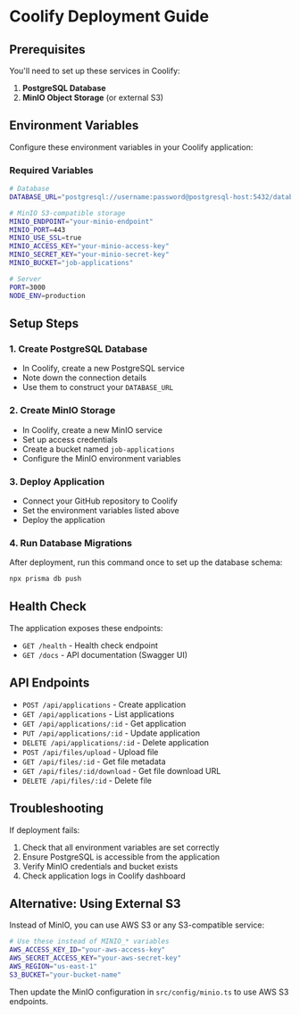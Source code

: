# Coolify Deployment Guide

## Prerequisites

You'll need to set up these services in Coolify:

1. **PostgreSQL Database**
2. **MinIO Object Storage** (or external S3)

## Environment Variables

Configure these environment variables in your Coolify application:

### Required Variables

```bash
# Database
DATABASE_URL="postgresql://username:password@postgresql-host:5432/database_name"

# MinIO S3-compatible storage
MINIO_ENDPOINT="your-minio-endpoint"
MINIO_PORT=443
MINIO_USE_SSL=true
MINIO_ACCESS_KEY="your-minio-access-key"
MINIO_SECRET_KEY="your-minio-secret-key"
MINIO_BUCKET="job-applications"

# Server
PORT=3000
NODE_ENV=production
```

## Setup Steps

### 1. Create PostgreSQL Database
- In Coolify, create a new PostgreSQL service
- Note down the connection details
- Use them to construct your `DATABASE_URL`

### 2. Create MinIO Storage
- In Coolify, create a new MinIO service
- Set up access credentials
- Create a bucket named `job-applications`
- Configure the MinIO environment variables

### 3. Deploy Application
- Connect your GitHub repository to Coolify
- Set the environment variables listed above
- Deploy the application

### 4. Run Database Migrations
After deployment, run this command once to set up the database schema:

```bash
npx prisma db push
```

## Health Check

The application exposes these endpoints:

- `GET /health` - Health check endpoint
- `GET /docs` - API documentation (Swagger UI)

## API Endpoints

- `POST /api/applications` - Create application
- `GET /api/applications` - List applications
- `GET /api/applications/:id` - Get application
- `PUT /api/applications/:id` - Update application
- `DELETE /api/applications/:id` - Delete application
- `POST /api/files/upload` - Upload file
- `GET /api/files/:id` - Get file metadata
- `GET /api/files/:id/download` - Get file download URL
- `DELETE /api/files/:id` - Delete file

## Troubleshooting

If deployment fails:

1. Check that all environment variables are set correctly
2. Ensure PostgreSQL is accessible from the application
3. Verify MinIO credentials and bucket exists
4. Check application logs in Coolify dashboard

## Alternative: Using External S3

Instead of MinIO, you can use AWS S3 or any S3-compatible service:

```bash
# Use these instead of MINIO_* variables
AWS_ACCESS_KEY_ID="your-aws-access-key"
AWS_SECRET_ACCESS_KEY="your-aws-secret-key"  
AWS_REGION="us-east-1"
S3_BUCKET="your-bucket-name"
```

Then update the MinIO configuration in `src/config/minio.ts` to use AWS S3 endpoints.